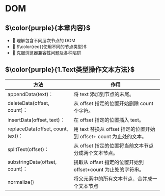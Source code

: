 # DOM

## $\color{purple}{本章内容}$

-  理解包含不同层次节点的 DOM
-  $\color{red}{使用不同的节点类型}$
-  克服浏览器兼容性问题及各种陷阱
  
## $\color{purple}{1.Text类型操作文本方法}$

| 方法                               | 作用                                                                |
| ---------------------------------- | ------------------------------------------------------------------- |
| appendData(text)：                 | 将 text 添加到节点的末尾。                                          |
| deleteData(offset, count)：        | 从 offset 指定的位置开始删除 count 个字符。                         |
| insertData(offset, text)：         | 在 offset 指定的位置插入 text。                                     |
| replaceData(offset, count, text)： | 用 text 替换从 offset 指定的位置开始到 offset+ count 为止处的文本。 |
| splitText(offset)：                | 从 offset 指定的位置将当前文本节点分成两个文本节点。                |
| substringData(offset, count)：     | 提取从 offset 指定的位置开始到 offset+count 为止处的字符串。        |
| normalize()|将父元素中的所有文本节点，合并成⼀个文本节点|

